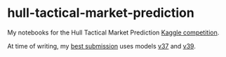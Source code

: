 # hull-tactical-market-prediction
My notebooks for the Hull Tactical Market Prediction [Kaggle competition](https://www.kaggle.com/competitions/hull-tactical-market-prediction). 

At time of writing, my [best submission](https://www.kaggle.com/competitions/hull-tactical-market-prediction/leaderboard?search=whitgroves) uses models [v37](./v37.ipynb) and [v39](./v39.ipynb).